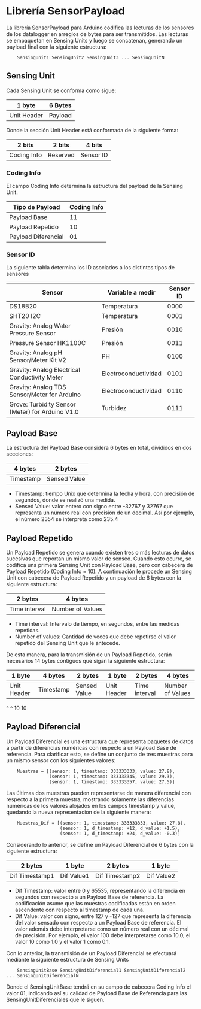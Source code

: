 # Librería SensorPayload

La librería SensorPayload para Arduino codifica las lecturas de los sensores de los datalogger en arreglos de bytes para ser transmitidos. Las lecturas se empaquetan en Sensing Units y luego se concatenan, generando un payload final con la siguiente estructura:

        SensingUnit1 SensingUnit2 SensingUnit3 ... SensingUnitN

## Sensing Unit

Cada Sensing Unit se conforma como sigue:

| 1 byte      | 6 Bytes   |
|-------------|-----------|
| Unit Header | Payload   |

Donde la sección Unit Header está conformada de la siguiente forma:

| 2 bits      | 2 bits    | 4 bits    | 
|-------------|-----------|-----------|
| Coding Info | Reserved  | Sensor ID |

### Coding Info

El campo Coding Info determina la estructura del payload de la Sensing Unit.

| Tipo de Payload     | Coding Info |
|---------------------|-------------|
| Payload Base        | 11          |
| Payload Repetido    | 10          |
| Payload Diferencial | 01          |

### Sensor ID 

La siguiente tabla determina los ID asociados a los distintos tipos de sensores

| Sensor                                           | Variable a medir     | Sensor ID |
|--------------------------------------------------|----------------------|-----------|
| DS18B20                                          | Temperatura          | 0000      |
| SHT20 I2C                                        | Temperatura          | 0001      |
| Gravity: Analog Water Pressure Sensor            | Presión              | 0010      |
| Pressure Sensor HK1100C                          | Presión              | 0011      |
| Gravity: Analog pH Sensor/Meter Kit V2           | PH                   | 0100      |
| Gravity: Analog Electrical Conductivity Meter    | Electroconductividad | 0101      |
| Gravity: Analog TDS Sensor/Meter for Arduino     | Electroconductividad | 0110      |
| Grove: Turbidity Sensor (Meter) for Arduino V1.0 | Turbidez             | 0111      |

## Payload Base

La estructura del Payload Base considera 6 bytes en total, divididos en dos secciones:

| 4 bytes   | 2 bytes      |
|-----------|--------------|
| Timestamp | Sensed Value |

* Timestamp: tiempo Unix que determina la fecha y hora, con precisión de segundos, donde se realizó una medida.
* Sensed Value: valor entero con signo entre -32767 y 32767 que representa un número real con precisión de un decimal. Así por ejemplo, el número 2354 se interpreta como 235.4

## Payload Repetido

Un Payload Repetido se genera cuando existen tres o más lecturas de datos sucesivas que reportan un mismo valor de senseo. Cuando esto ocurre, se codifica una primera Sensing Unit con Payload Base, pero con cabecera de Payload Repetido (Coding Info = 10). A continuación le procede un Sensing Unit con cabecera de Payload Repetido y un payload de 6 bytes con la siguiente estructura:

| 2 bytes       | 4 bytes          |
|---------------|------------------|
| Time interval | Number of Values |

* Time interval: Intervalo de tiempo, en segundos, entre las medidas repetidas.
* Number of values: Cantidad de veces que debe repetirse el valor repetido del Sensing Unit que le antecede.

De esta manera, para la transmisión de un Payload Repetido, serán necesarios 14 bytes contiguos que sigan la siguiente estructura:

| 1 byte      | 4 bytes   | 2 bytes      | 1 byte      | 2 bytes       | 4 bytes          |
|-------------|-----------|--------------|-------------|---------------|------------------|
| Unit Header | Timestamp | Sensed Value | Unit Header | Time interval | Number of Values |
^                                        ^
10                                       10

## Payload Diferencial

Un Payload Diferencial es una estructura que representa paquetes de datos a partir de diferencias numéricas con respecto a un Payload Base de referencia. Para clarificar esto, se define un conjunto de tres muestras para un mismo sensor con los siguientes valores:

        Muestras = [(sensor: 1, timestamp: 333333333, value: 27.8),
                    (sensor: 1, timestamp: 333333345, value: 29.3),
                    (sensor: 1, timestamp: 333333357, value: 27.5)]

Las últimas dos muestras pueden representarse de manera diferencial con respecto a la primera muestra, mostrando solamente las diferencias numéricas de los valores alojados en los campos timestamp y value, quedando la nueva representacion de la siguiente manera:

        Muestras_Dif = [(sensor: 1, timestamp: 333333333, value: 27.8),
                        (sensor: 1, d_timestamp: +12, d_value: +1.5),
                        (sensor: 1, d_timestamp: +24, d_value: -0.3)]

Considerando lo anterior, se define un Payload Diferencial de 6 bytes con la siguiente estructura:

| 2 bytes        | 1 byte     | 2 bytes        | 1 byte     |
|----------------|------------|----------------|------------|
| Dif Timestamp1 | Dif Value1 | Dif Timestamp2 | Dif Value2 |

* Dif Timestamp: valor entre 0 y 65535, representando la diferencia en segundos con respecto a un Payload Base de referencia. La codificación asume que las muestras codificadas están en orden ascendente con respecto al timestamp de cada una.
* Dif Value: valor con signo, entre 127 y -127 que representa la diferencia del valor sensado con respecto a un Payload Base de referencia. El valor además debe interpretarse como un número real con un décimal de precisión. Por ejemplo, el valor 100 debe interpretarse como 10.0, el valor 10 como 1.0 y el valor 1 como 0.1.

Con lo anterior, la transmisión de un Payload Diferencial se efectuará mediante la siguiente estructura de Sensing Units

        SensingUnitBase SensingUnitDiferencial1 SensingUnitDiferencial2 ... SensingUnitDiferencialN

Donde el SensingUnitBase tendrá en su campo de cabecera Coding Info el valor 01, indicando así su calidad de Payload Base de Referencia para las SensingUnitDiferenciales que le siguen.

